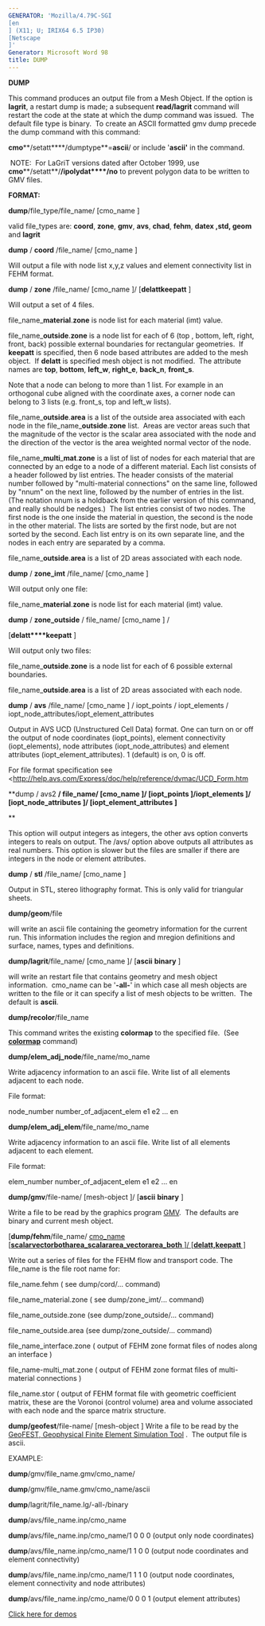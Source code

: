 ```yaml
---
GENERATOR: 'Mozilla/4.79C-SGI 
[en
] (X11; U; IRIX64 6.5 IP30) 
[Netscape
]'
Generator: Microsoft Word 98
title: DUMP
---
```


 **DUMP**

This command produces an output file from a Mesh Object. If the option
is **lagrit**, a restart dump is made; a subsequent **read/lagrit**
command will restart the code at the state at which the dump command was
issued.  The default file type is binary.  To create an ASCII formatted
gmv dump precede the dump command with this command:

**cmo****/setatt****/dumptype**=**ascii**/ or include '**ascii'** in the
command.

 NOTE:  For LaGriT versions dated after October 1999, use
**cmo****/setatt**/**/ipolydat****/no** to prevent polygon data to be
written to GMV files.

**FORMAT:**

**dump**/file\_type/file\_name/
[cmo\_name
]

valid file\_types are: **coord**, **zone**, **gmv**, **avs**, **chad**,
**fehm**, **datex ,std, geom** and **lagrit**

**dump** / **coord** /file\_name/
[cmo\_name
]

Will output a file with node list x,y,z values and element connectivity
list in FEHM format.

**dump** / **zone** /file\_name/
[cmo\_name
]/
[**delattkeepatt**
]

Will output a set of 4 files.

file\_name\_**material**.**zone** is node list for each material (imt)
value.

file\_name\_**outside**.**zone** is a node list for each of 6 (top ,
bottom, left, right, front, back) possible external boundaries for
rectangular geometries.  If **keepatt** is specified, then 6 node based
attributes are added to the mesh object.  If **delatt** is specified
mesh object is not modified.  The attribute names are **top**,
**bottom**, **left\_w**, **right\_e**, **back\_n**, **front\_s**.

Note that a node can belong to more than 1 list. For example in an
orthogonal cube aligned with the coordinate axes, a corner node can
belong to 3 lists (e.g. front\_s, top and left\_w lists).

file\_name\_**outside**.**area** is a list of the outside area
associated with each node in the file\_name\_**outside**.**zone** list. 
Areas are vector areas such that the magnitude of the vector is the
scalar area associated with the node and the direction of the vector is
the area weighted normal vector of the node.

file\_name\_**multi**\_**mat**.**zone** is a list of list of nodes for
each material that are connected by an edge to a node of a different
material. Each list consists of a header followed by list entries. The
header consists of the material number followed by "multi-material
connections" on the same line, followed by "nnum" on the next line,
followed by the number of entries in the list. (The notation nnum is a
holdback from the earlier version of this command, and really should be
nedges.)  The list entries consist of two nodes. The first node is the
one inside the material in question, the second is the node in the other
material. The lists are sorted by the first node, but are not sorted by
the second. Each list entry is on its own separate line, and the nodes
in each entry are separated by a comma.

file\_name\_**outside**.**area** is a list of 2D areas associated with
each node.

**dump** / **zone\_imt** /file\_name/
[cmo\_name
]

Will output only one file:

file\_name\_**material**.**zone** is node list for each material (imt)
value.

**dump** / **zone\_outside** / file\_name/
[cmo\_name
] /

[**delatt****keepatt**
]

Will output only two files:

file\_name\_**outside**.**zone** is a node list for each of 6 possible
external boundaries.

file\_name\_**outside**.**area** is a list of 2D areas associated with
each node.

**dump** / **avs** /file\_name/
[cmo\_name
] / iopt\_points /
iopt\_elements / iopt\_node\_attributes/iopt\_element\_attributes

Output in AVS UCD (Unstructured Cell Data) format. One can turn on or
off the output of node coordinates (iopt\_points), element connectivity
(iopt\_elements), node attributes (iopt\_node\_attributes) and element
attributes (iopt\_element\_attributes). 1 (default) is on, 0 is off.

For file format specification see
<http://help.avs.com/Express/doc/help/reference/dvmac/UCD_Form.htm

**dump / avs2 **/
file\_name/
[cmo\_name
]/
[iopt\_points
]/iopt\_elements
]/
[iopt\_node\_attributes
]/
[iopt\_element\_attributes
]**

**

This option will output integers as integers, the other avs option
converts integers to reals on output. The /avs/ option above outputs all
attributes as real numbers. This option is slower but the files are
smaller if there are integers in the node or element attributes.

**dump** / **stl** /file\_name/
[cmo\_name
]

Output in STL, stereo lithography format. This is only valid for
triangular sheets.

**dump/geom**/file

will write an ascii file containing the geometry information for the
current run. This information includes the region and mregion
definitions and surface, names, types and definitions.

**dump/lagrit**/file\_name/
[cmo\_name
]/ 
[**ascii**  **binary**
]

will write an restart file that contains geometry and mesh object
information.  cmo\_name can be '**-all-**' in which case all mesh
objects are written to the file or it can specify a list of mesh objects
to be written.  The default is **ascii**.

**dump/recolor**/file\_name

This command writes the existing **colormap** to the specified file. 
(See **[colormap](http://lagrit.lanl.gov/COLORMAP.md)**
command)

**dump/elem\_adj\_node**/file\_name/mo\_name

Write adjacency information to an ascii file. Write list of all elements
adjacent to each node.

File format:

node\_number number\_of\_adjacent\_elem e1 e2 ... en  

**dump/elem\_adj\_elem**/file\_name/mo\_name

Write adjacency information to an ascii file. Write list of all elements
adjacent to each element.

File format:

elem\_number number\_of\_adjacent\_elem e1 e2 ... en  

**dump/gmv**/file-name/
[mesh-object
]/
[**ascii**  **binary**
]

Write a file to be read by the graphics program
[GMV](http://laws.lanl.gov/XCM/gmv/GMVHome.md).  The defaults are
binary and current mesh object.

[**dump/fehm**/file\_name/
[cmo\_name
[**scalarvectorbotharea\_scalararea\_vectorarea\_both**
]/
[**delatt,keepatt**
]](http://lagrit.lanl.gov/DUMP3.md)


Write out a series of files for the FEHM flow and transport code. The
file\_name is the file root name for:

file\_name.fehm ( see dump/cord/... command)

file\_name\_material.zone ( see dump/zone\_imt/... command)

file\_name\_outside.zone (see dump/zone\_outside/... command)

file\_name\_outside.area (see dump/zone\_outside/... command)

file\_name\_interface.zone ( output of FEHM zone format files of nodes
along an interface )

file\_name-multi\_mat.zone ( output of FEHM zone format files of
multi-material connections )

file\_name.stor ( output of FEHM format file with geometric coefficient
matrix, these are the Voronoi (control volume) area and volume
associated with each node and the sparce matrix structure.

**dump/geofest**/file-name/
[mesh-object
] Write a file to be read by
the [GeoFEST, Geophysical Finite Element Simulation
Tool](http://www.openchannelfoundation.org/projects/GeoFEST/) .  The
output file is ascii.




EXAMPLE:

**dump**/gmv/file\_name.gmv/cmo\_name/

**dump**/gmv/file\_name.gmv/cmo\_name/ascii

**dump**/lagrit/file\_name.lg/-all-/binary

**dump**/avs/file\_name.inp/cmo\_name

**dump**/avs/file\_name.inp/cmo\_name/1 0 0 0 (output only node
coordinates)

**dump**/avs/file\_name.inp/cmo\_name/1 1 0 0 (output node coordinates
and element connectivity)

**dump**/avs/file\_name.inp/cmo\_name/1 1 1 0 (output node coordinates,
element connectivity and node attributes)

**dump**/avs/file\_name.inp/cmo\_name/0 0 0 1 (output element
attributes)






[Click here for
demos](http://lagrit.lanl.gov/demos/dump/test/md/main_dump.md)










